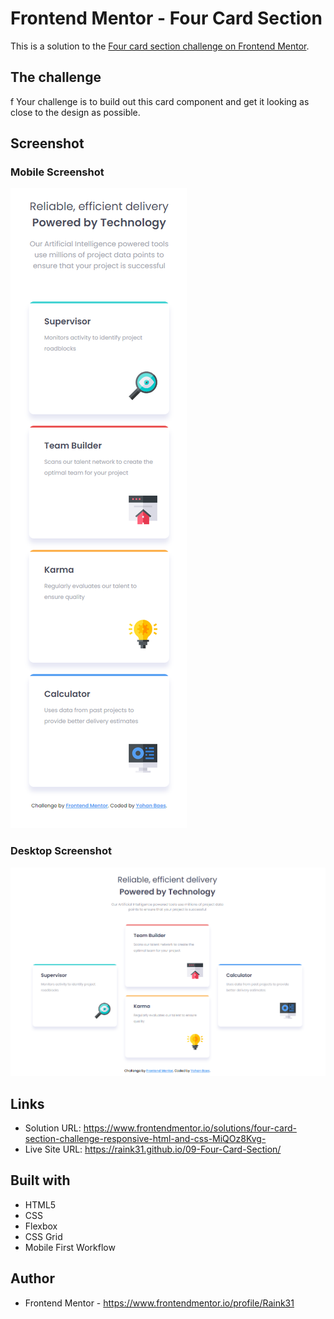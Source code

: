 # Frontend Mentor - Four Card Section

This is a solution to the [Four card section challenge on Frontend Mentor](https://www.frontendmentor.io/challenges/four-card-feature-section-weK1eFYK).


## The challenge
f
Your challenge is to build out this card component and get it looking as close to the design as possible.


## Screenshot

### Mobile Screenshot
![mobile screenshot](./assets/images/mobile.png)

### Desktop Screenshot
![desktop screenshot](./assets/images/desktop.png)


## Links

- Solution URL: https://www.frontendmentor.io/solutions/four-card-section-challenge-responsive-html-and-css-MiQOz8Kvg-
- Live Site URL: https://raink31.github.io/09-Four-Card-Section/


## Built with

- HTML5
- CSS
- Flexbox
- CSS Grid
- Mobile First Workflow


## Author

- Frontend Mentor - https://www.frontendmentor.io/profile/Raink31
